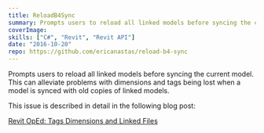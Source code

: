 ```yaml
---
title: ReloadB4Sync
summary: Prompts users to reload all linked models before syncing the current model
coverImage:
skills: ["C#", "Revit", "Revit API"]
date: "2016-10-20"
repo: https://github.com/ericanastas/reload-b4-sync
---
```


Prompts users to reload all linked models before syncing the current model. This can alleviate problems with dimensions and tags being lost when a model is synced with old copies of linked models.

This issue is described in detail in the following blog post:

[Revit OpEd: Tags Dimensions and Linked Files](http://revitoped.blogspot.com/2016/05/tags-dimensions-and-linked-files.html)
